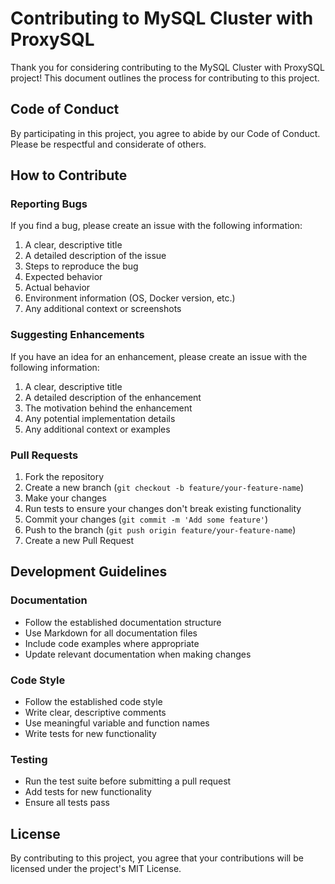 # Contributing to MySQL Cluster with ProxySQL

Thank you for considering contributing to the MySQL Cluster with ProxySQL project! This document outlines the process for contributing to this project.

## Code of Conduct

By participating in this project, you agree to abide by our Code of Conduct. Please be respectful and considerate of others.

## How to Contribute

### Reporting Bugs

If you find a bug, please create an issue with the following information:

1. A clear, descriptive title
2. A detailed description of the issue
3. Steps to reproduce the bug
4. Expected behavior
5. Actual behavior
6. Environment information (OS, Docker version, etc.)
7. Any additional context or screenshots

### Suggesting Enhancements

If you have an idea for an enhancement, please create an issue with the following information:

1. A clear, descriptive title
2. A detailed description of the enhancement
3. The motivation behind the enhancement
4. Any potential implementation details
5. Any additional context or examples

### Pull Requests

1. Fork the repository
2. Create a new branch (`git checkout -b feature/your-feature-name`)
3. Make your changes
4. Run tests to ensure your changes don't break existing functionality
5. Commit your changes (`git commit -m 'Add some feature'`)
6. Push to the branch (`git push origin feature/your-feature-name`)
7. Create a new Pull Request

## Development Guidelines

### Documentation

- Follow the established documentation structure
- Use Markdown for all documentation files
- Include code examples where appropriate
- Update relevant documentation when making changes

### Code Style

- Follow the established code style
- Write clear, descriptive comments
- Use meaningful variable and function names
- Write tests for new functionality

### Testing

- Run the test suite before submitting a pull request
- Add tests for new functionality
- Ensure all tests pass

## License

By contributing to this project, you agree that your contributions will be licensed under the project's MIT License.
